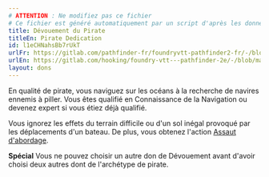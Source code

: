 ```yaml
---
# ATTENTION : Ne modifiez pas ce fichier
# Ce fichier est généré automatiquement par un script d'après les données du module Foundry VTT officiel et de sa traduction
title: Dévouement du Pirate
titleEn: Pirate Dedication
id: l1eCHNahsBb7rUkT
urlFr: https://gitlab.com/pathfinder-fr/foundryvtt-pathfinder2-fr/-/blob/master/data/feats/l1eCHNahsBb7rUkT.htm
urlEn: https://gitlab.com/hooking/foundry-vtt---pathfinder-2e/-/blob/master/packs/data/feats.db/pirate-dedication.json
layout: dons
---
```

En qualité de pirate, vous naviguez sur les océans à la recherche de navires ennemis à piller. Vous êtes qualifié en Connaissance de la Navigation ou devenez expert si vous étiez déjà qualifié.

Vous ignorez les effets du terrain difficile ou d'un sol inégal provoqué par les déplacements d'un bateau. De plus, vous obtenez l'action [Assaut d'abordage](../actions/assaut-d-abordage.html).

**Spécial** Vous ne pouvez choisir un autre don de Dévouement avant d'avoir choisi deux autres dont de l'archétype de pirate.
